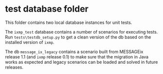 # test database folder

This folder contains two local database instances for unit tests.

The `ixmp_test` database contains a number of scenarios for executing tests.
Run `tests\testdb_setup.py` to get a clean version of the db based on the
installed version of `ixmp`.

The db `message_ix_legacy` contains a scenario built from MESSAGEix release 1.1
(and `ixmp` release 0.1) to make sure that the migration in Java works as
expected and legacy scenarios can be loaded and solved in future releases.
